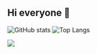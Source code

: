 ## Hi everyone 👋

![GitHub stats](https://github-readme-stats.vercel.app/api?username=ArdaCenker&show_icons=true&theme=algolia ) ![Top Langs](https://github-readme-stats.vercel.app/api/top-langs/?username=ArdaCenker&theme=algolia )



![](https://visitor-badge.laobi.icu/badge?page_id=ArdaCenker.ArdaCenker)



